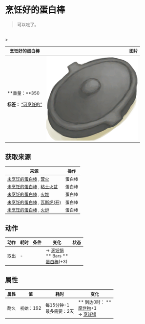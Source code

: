 # 烹饪好的蛋白棒  
> 可以吃了。  
<br>  
>   
  
  烹饪好的蛋白棒  |   图片   
 ----  |  ----:   
 **重量：**350<br><br>**标签：**	[“可烹饪的”](tag_Cookable.md)  |  <img decoding="async" src="Sprite/CookingPotClosed.png" href="a.md" style="max-width:300px;max-height:300px;">   
  
## 获取来源  
来源  |  操作  
----  |  ----  
[未烹饪的蛋白棒](ProteinBarUncooked.md) , [营火](Campfire.md)  |  蛋白棒  
[未烹饪的蛋白棒](ProteinBarUncooked.md) , [粘土火盆](ClayFirePit.md)  |  蛋白棒  
[未烹饪的蛋白棒](ProteinBarUncooked.md) , [火堆](Fire.md)  |  蛋白棒  
[未烹饪的蛋白棒](ProteinBarUncooked.md) , [瓦斯炉(开)](GasCookerOn.md)  |  蛋白棒  
[未烹饪的蛋白棒](ProteinBarUncooked.md) , [火炉](Stove.md)  |  蛋白棒  
## 动作  
动作  |  耗时  |  条件  |  变化  |  状态  
----  |  ----  |  ----  |  ----  |  ----  
取出<br>  |  -  |    |  → [烹饪锅](CookingPot.md)<br>** Bars **<br>  [蛋白棒](ProteinBar.md)(+3)<br>  |    
## 属性   
属性  |  值  |  耗时  |  变化  
----  |  ----  |  ----  |  ----  
耐久  |  初始：192  |  每15分钟-1<br>最多需要：2天  |  ** 到达0时： **<br>[腐烂物](RottenRemains.md)+1 <br>→ [烹饪锅](CookingPot.md)  
